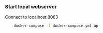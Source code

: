 ### Start local webserver

Connect to localhost:8083
```bash
	docker-compose -f docker-compose.yml up
```



